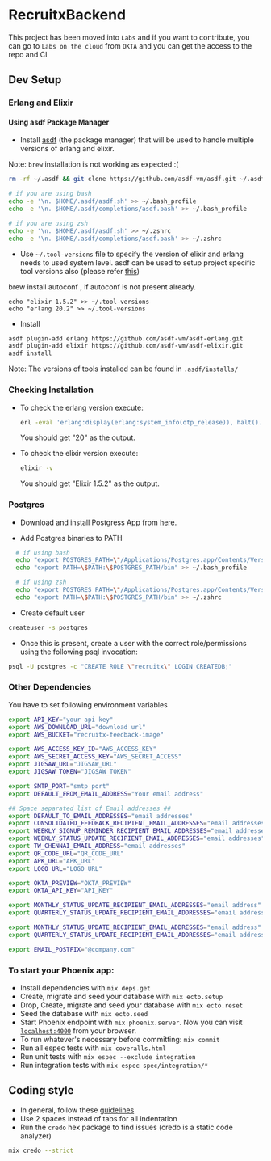# RecruitxBackend
This project has been moved into  `Labs` and if you want to contribute, you can go to `Labs on the cloud` from `OKTA` and you can get the access to the repo and CI
## Dev Setup

### Erlang and Elixir

#### Using asdf Package Manager
  * Install [asdf](https://github.com/asdf-vm/asdf) (the package manager) that will be used to handle multiple versions of erlang and elixir.

  Note: `brew` installation is not working as expected :(

  ```bash
  rm -rf ~/.asdf && git clone https://github.com/asdf-vm/asdf.git ~/.asdf --branch v0.3.0

  # if you are using bash
  echo -e '\n. $HOME/.asdf/asdf.sh' >> ~/.bash_profile
  echo -e '\n. $HOME/.asdf/completions/asdf.bash' >> ~/.bash_profile

  # if you are using zsh
  echo -e '\n. $HOME/.asdf/asdf.sh' >> ~/.zshrc
  echo -e '\n. $HOME/.asdf/completions/asdf.bash' >> ~/.zshrc
  ```

  * Use `~/.tool-versions` file to specify the version of elixir and erlang needs to used system level. asdf can be used to setup project specific tool versions also (please refer [this](https://github.com/asdf-vm/asdf#set-current-version))
  
  brew install autoconf , if autoconf is not present already.
  
  ```
  echo "elixir 1.5.2" >> ~/.tool-versions
  echo "erlang 20.2" >> ~/.tool-versions
  ```

  * Install
  ```bash
  asdf plugin-add erlang https://github.com/asdf-vm/asdf-erlang.git
  asdf plugin-add elixir https://github.com/asdf-vm/asdf-elixir.git
  asdf install
  ```

Note: The versions of tools installed can be found in `.asdf/installs/`

### Checking Installation
  * To check the erlang version execute:
    ```bash
    erl -eval 'erlang:display(erlang:system_info(otp_release)), halt().'  -noshell
    ```
    You should get "20" as the output.

  * To check the elixir version execute:
    ```bash
    elixir -v
    ```
    You should get "Elixir 1.5.2" as the output.

### Postgres

  * Download and install Postgress App from [here](https://github.com/PostgresApp/PostgresApp/releases/download/v2.0.5/Postgres-2.0.5.dmg).

  * Add Postgres binaries to PATH

  ```bash
    # if using bash
    echo "export POSTGRES_PATH=\"/Applications/Postgres.app/Contents/Versions/latest\"" >> ~/.bash_profile
    echo "export PATH=\$PATH:\$POSTGRES_PATH/bin" >> ~/.bash_profile
  ```

  ```bash
    # if using zsh
    echo "export POSTGRES_PATH=\"/Applications/Postgres.app/Contents/Versions/latest\"" >> ~/.zshrc
    echo "export PATH=\$PATH:\$POSTGRES_PATH/bin" >> ~/.zshrc
  ```

  * Create default user
  ```bash
  createuser -s postgres
  ```

  * Once this is present, create a user with the correct role/permissions using the following psql invocation:
  ```bash
  psql -U postgres -c "CREATE ROLE \"recruitx\" LOGIN CREATEDB;"
  ```

### Other Dependencies

You have to set following environment variables
  ```bash
  export API_KEY="your api key"
  export AWS_DOWNLOAD_URL="download url"
  export AWS_BUCKET="recruitx-feedback-image"

  export AWS_ACCESS_KEY_ID="AWS_ACCESS_KEY"
  export AWS_SECRET_ACCESS_KEY="AWS_SECRET_ACCESS"
  export JIGSAW_URL="JIGSAW_URL"
  export JIGSAW_TOKEN="JIGSAW_TOKEN"

  export SMTP_PORT="smtp port"
  export DEFAULT_FROM_EMAIL_ADDRESS="Your email address"

  ## Space separated list of Email addresses ##
  export DEFAULT_TO_EMAIL_ADDRESSES="email addresses"
  export CONSOLIDATED_FEEDBACK_RECIPIENT_EMAIL_ADDRESSES="email addressess"
  export WEEKLY_SIGNUP_REMINDER_RECIPIENT_EMAIL_ADDRESSES="email addressess"
  export WEEKLY_STATUS_UPDATE_RECIPIENT_EMAIL_ADDRESSES="email addresses"
  export TW_CHENNAI_EMAIL_ADDRESS="email addresses"
  export QR_CODE_URL="QR_CODE_URL"
  export APK_URL="APK_URL"
  export LOGO_URL="LOGO_URL"

  export OKTA_PREVIEW="OKTA_PREVIEW"
  export OKTA_API_KEY="API_KEY"

  export MONTHLY_STATUS_UPDATE_RECIPIENT_EMAIL_ADDRESSES="email address"
  export QUARTERLY_STATUS_UPDATE_RECIPIENT_EMAIL_ADDRESSES="email address"

  export MONTHLY_STATUS_UPDATE_RECIPIENT_EMAIL_ADDRESSES="email address"
  export QUARTERLY_STATUS_UPDATE_RECIPIENT_EMAIL_ADDRESSES="email address"

  export EMAIL_POSTFIX="@company.com"
  ```

### To start your Phoenix app:
  * Install dependencies with `mix deps.get`
  * Create, migrate and seed your database with `mix ecto.setup`
  * Drop, Create, migrate and seed your database with `mix ecto.reset`
  * Seed the database with `mix ecto.seed`
  * Start Phoenix endpoint with `mix phoenix.server`. Now you can visit [`localhost:4000`](http://localhost:4000) from your browser.
  * To run whatever's necessary before committing: `mix commit`
  * Run all espec tests with `mix coveralls.html`
  * Run unit tests with `mix espec --exclude integration`
  * Run integration tests with `mix espec spec/integration/*`

## Coding style
  * In general, follow these [guidelines](https://elixirnation.io/references/elixir-style-guide-as-implemented-by-credo)
  * Use 2 spaces instead of tabs for all indentation
  * Run the `credo` hex package to find issues (credo is a static code analyzer)
  ```bash
  mix credo --strict
  ```
